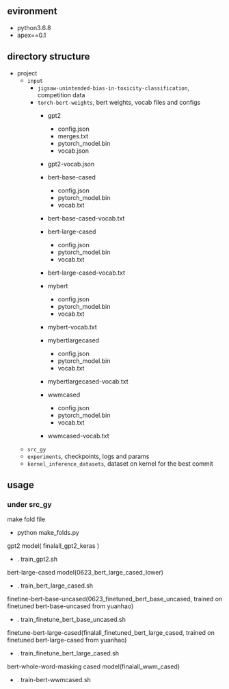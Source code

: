 ## evironment
- python3.6.8
- apex==0.1


## directory structure
- project
    - `input`
        - `jigsaw-unintended-bias-in-toxicity-classification`, competition data
        - `torch-bert-weights`, bert weights, vocab files and configs
            - gpt2
                - config.json
                - merges.txt
                - pytorch_model.bin
                - vocab.json
            - gpt2-vocab.json
                
            - bert-base-cased
                - config.json
                - pytorch_model.bin
                - vocab.txt
            - bert-base-cased-vocab.txt
            
            - bert-large-cased
                - config.json
                - pytorch_model.bin
                - vocab.txt
            - bert-large-cased-vocab.txt
            
            - mybert
                - config.json
                - pytorch_model.bin
                - vocab.txt
            - mybert-vocab.txt
            
            - mybertlargecased
                - config.json
                - pytorch_model.bin
                - vocab.txt
            - mybertlargecased-vocab.txt
            
            - wwmcased
                - config.json
                - pytorch_model.bin
                - vocab.txt
            - wwmcased-vocab.txt
    - `src_gy`
    - `experiments`, checkpoints, logs and params
    - `kernel_inference_datasets`, dataset on kernel for the best commit

## usage 
### under src_gy

make fold file
- python make_folds.py

gpt2 model( finalall_gpt2_keras )

- . train_gpt2.sh

bert-large-cased model(0623_bert_large_cased_lower)

- . train_bert_large_cased.sh

finetine-bert-base-uncased(0623_finetuned_bert_base_uncased, trained on finetuned bert-base-uncased from yuanhao)

- . train_finetune_bert_base_uncased.sh

finetune-bert-large-cased(finalall_finetuned_bert_large_cased, trained on finetuned bert-large-cased from yuanhao)

- . train_finetune_bert_large_cased.sh

bert-whole-word-masking cased model(finalall_wwm_cased)

- . train-bert-wwmcased.sh

